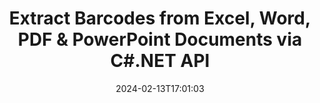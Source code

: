---
############################# Static ############################
layout: "auto-gen-parser"
date: 2024-02-13T17:01:03
draft: false
otherformats: ods odt one otp ott pdf pps ppsx ppt pptx rtf tex vdx vsdm vsdx vssm

############################# Head ############################
head_title: ".NET API to Extract Barcodes from PDF, DOCX, PPTX, XLSX, EPUB & More"
head_description: "GroupDocs.Parser .NET API allow software developers to extract barcodes from PDF, DOC, DOCX, PPT, PPTX, EML, MSG, XLS, XLSX, CSV, ODT, RTF & EPUB documents inside .NET Apps."

############################# Header ############################
title: "Extract Barcodes from Excel, Word, PDF & PowerPoint Documents via C#.NET API"
description: "GroupDocs.Parser .NET API allows programmers to extract barcodes from PDF, DOC, DOCX, PPT, PPTX, EML, MSG, XLS, XLSX, CSV, ODT, RTF & EPUB documents or page area."
bg_image: "https://cms.admin.containerize.com/templates/aspose/App_Themes/V3/images/bg/header1.png"
bg_overlay: false
button:
    enable: true
    icon: "fas fa-arrow-down"
    label: "Download Free Trial"
    link: "https://downloads.groupdocs.com/parser/net"

############################# SubMenu ############################
submenu:
    enable: true

    left:
        img_alt: "GroupDocs.Parser for .NET"
        image: "https://cms.admin.containerize.com/templates/groupdocs/images/product-logos/90x90-noborder/groupdocs-parser-net.png"
        product: "GroupDocs.Parser"
        platform: ".NET"

    middle:
        button:

            # button loop
            - link: "https://apireference.groupdocs.com/parser/net"
              text: "API Reference"

            # button loop
            - link: "https://github.com/groupdocs-parser"
              text: "Code Examples"

            # button loop
            - link: "https://products.groupdocs.app/parser/family"
              text: "Live Demos"

            # button loop
            - link: "https://purchase.groupdocs.com/pricing/parser/net"
              text: "Pricing"

    right:
        link_download: "https://downloads.groupdocs.com/parser"
        link_learn: "https://docs.groupdocs.com/parser/net"
        link_buy: "https://purchase.groupdocs.com"

############################# About ############################
about:
    enable: true
    title: "How to Extract Barcodes from ODP files .NET API?"
    content: |
        Barcodes are machine-readable representation of numerals and characters that are commonly used across the World in many contexts, such as product scanning and identification, automobile parts tracking, inventory management and so on. GroupDocs.Parser for .NET is a powerful API that help developers to develop solution for extracting text, images and barcodes from different types of supported documents formats, such as such as PDF, Emails, Ebooks, Microsoft Office formats: Word (DOC, DOCX), PowerPoint (PPT, PPTX), Excel (XLS, XLSX), Emails (EML, MSG) formats and many more. The .NET API has included support for several advanced documents parsing features such as searching text by keywords, accurate text extraction, HTML or Markdown formatted text extraction, text areas extraction with coordinates, extract metadata or barcodes and so on.
        
        

############################# Steps ############################
steps:
    enable: true
    title_left: "Extract barcodes from ODP in .NET"
    content_left: |
        [GroupDocs.Parser for .NET](/parser/net/) makes it easy for C# developers to extract barcodes from a ODP file by implementing a few easy steps.
        
        * Instantiate [Parser](https://reference.groupdocs.com/net/parser/groupdocs.parser/parser) object for the initial document;
        * Check if the file supports barcode extracting;
        * Call [GetBarcodes](https://reference.groupdocs.com/parser/net/groupdocs.parser/parser/methods/getbarcodes) method and obtain collection of [PageBarcodeArea](https://reference.groupdocs.com/parser/net/groupdocs.parser.data/pagebarcodearea) objects;
        * Iterate through the collection and get a barcode value.

    title_right: "Learn more about the barcode extraction"
    content_right: |
        * <a href="https://docs.groupdocs.com/parser/net/extract-barcodes-from-document/">How to extract barcodes from document</a>
        * <a href="https://docs.groupdocs.com/parser/net/extract-barcodes-from-document-page/">How to extract barcodes from document page</a>
        * <a href="https://docs.groupdocs.com/parser/net/extract-barcodes-from-document-page-area/">How to extract barcodes from document page area</a>
    
    code: |
     {{% parser/additional-styles %}}
     {{< parser/code-parser title="How to extract barcodes from ODP file using C# example code">}}

        ```csharp    
        // Extract barcodes from ODP file using GroupDocs.Parser API
        // Create an instance of Parser class
        using (Parser parser = new Parser(Constants.SamplePdfWithBarcodes)) {
            // Check if the file supports barcode extracting
            if (!parser.Features.Barcodes) {
                Console.WriteLine("The file doesn't support barcode extracting.");
                return;
            }

            // {steps.code.scan}
            IEnumerable<PageBarcodeArea> barcodes = parser.GetBarcodes();

            // Iterate over barcodes
            foreach (PageBarcodeArea barcode in barcodes) {
                // Print the page index
                Console.WriteLine("Page: " + barcode.Page.Index.ToString());
                // Print the barcode value
                Console.WriteLine("Value: " + barcode.Value);
            }
        }
        ```
     {{< /parser/code-parser >}}

############################# More ############################
more:
    enable: true
    title_left: "System Requirements"
    content_left: |
        GroupDocs.Parser for .NET APIs are supported on all major platforms and operating systems. Before executing the code below, please make sure that you have the following prerequisites installed on your system.
        
        * Operating Systems: Microsoft Windows, Linux, MacOS
        * Development Environments: Microsoft Visual Studio, Xamarin, MonoDevelop
        * Frameworks
        * Download the latest version of GroupDocs.Parser for .NET from [Nuget](https://www.nuget.org/packages/groupdocs.parser)

    title_right: "Why Use GroupDocs.Parser for .NET"
    content_right: |
        * Plain text extraction support from any supported documents    
        * Documents parsing via user-defined templates    
        * Fully support structured text extraction    
        * Text searching via keyword as well as regular expression    
        * Extract formatted text, metadata, images, containers, and attachments    
        * Extract table of contents for some supported document formats    
        * Parse form data from PDF documents    
        * Extract hyperlinks from the document   

############################# Demos ############################
demos:
    enable: true
    title: "Live Demos - Extract barcodes from documents Online"
    content: |
       Extract barcodes from documents right now by visiting [GroupDocs.Parser Live Demos](https://products.groupdocs.app/parser/barcodes/) website.
       The live demo has the following benefits.
        
############################# About Formats ############################
about_formats:
    enable: true

############################# More Formats ############################
more_formats:
    enable: true
    title: "Extract Barcodes From Other Document Formats"
    content: |
        .NET documents parse & barcode extracting API for file formats and images. Extract data for some of the popular file formats as stated below.

############################# Back to top ###############################
back_to_top:
    enable: true
---